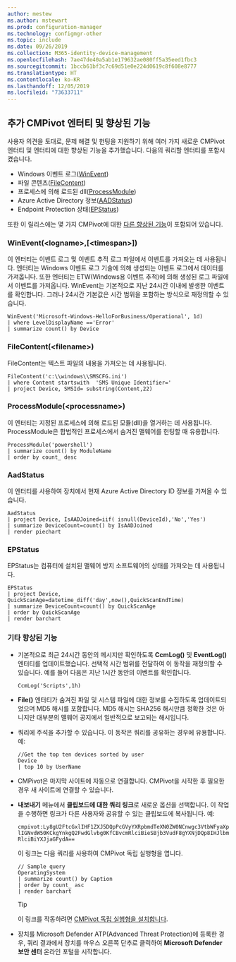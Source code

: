 ```yaml
---
author: mestew
ms.author: mstewart
ms.prod: configuration-manager
ms.technology: configmgr-other
ms.topic: include
ms.date: 09/26/2019
ms.collection: M365-identity-device-management
ms.openlocfilehash: 7ae47de40a5ab1e179632ae080ff5a35eed1fbc3
ms.sourcegitcommit: 1bccb61bf3c7c69d51e0e224d0619c8f608e8777
ms.translationtype: HT
ms.contentlocale: ko-KR
ms.lasthandoff: 12/05/2019
ms.locfileid: "73633711"
---
```

## <a name="bkmk_CMPivot"></a> 추가 CMPivot 엔터티 및 향상된 기능

<!--5410930-->
사용자 의견을 토대로, 문제 해결 및 헌팅을 지원하기 위해 여러 가지 새로운 CMPivot 엔터티 및 엔터티에 대한 향상된 기능을 추가했습니다. 다음의 쿼리할 엔터티를 포함시켰습니다.

- Windows 이벤트 로그([WinEvent](#bkmk_WinEvent))
- 파일 콘텐츠([FileContent](#bkmk_File))
- 프로세스에 의해 로드된 dll([ProcessModule](#bkmk_ProcessModule))
- Azure Active Directory 정보([AADStatus](#bkmk_AadStatus))
- Endpoint Protection 상태([EPStatus](#bkmk_EPStatus))

또한 이 릴리스에는 몇 가지 CMPivot에 대한 [다른 향상된 기능](#bkmk_Other)이 포함되어 있습니다.

### <a name="bkmk_WinEvent"></a> WinEvent(\<logname>,[\<timespan>])

이 엔터티는 이벤트 로그 및 이벤트 추적 로그 파일에서 이벤트를 가져오는 데 사용됩니다. 엔터티는 Windows 이벤트 로그 기술에 의해 생성되는 이벤트 로그에서 데이터를 가져옵니다. 또한 엔터티는 ETW(Windows용 이벤트 추적)에 의해 생성된 로그 파일에서 이벤트를 가져옵니다. WinEvent는 기본적으로 지난 24시간 이내에 발생한 이벤트를 확인합니다. 그러나 24시간 기본값은 시간 범위을 포함하는 방식으로 재정의할 수 있습니다.

``` Kusto
WinEvent('Microsoft-Windows-HelloForBusiness/Operational', 1d)
| where LevelDisplayName =='Error'
| summarize count() by Device
```

### <a name="bkmk_File"></a> FileContent(\<filename>)

FileContent는 텍스트 파일의 내용을 가져오는 데 사용됩니다.

``` Kusto
FileContent('c:\\windows\\SMSCFG.ini')
| where Content startswith  'SMS Unique Identifier='
| project Device, SMSId= substring(Content,22)
```

### <a name="bkmk_ProcessModule"></a> ProcessModule(\<processname>)  

이 엔터티는 지정된 프로세스에 의해 로드된 모듈(dll)을 열거하는 데 사용됩니다. ProcessModule은 합법적인 프로세스에서 숨겨진 맬웨어를 헌팅할 때 유용합니다.  

``` Kusto
ProcessModule('powershell')
| summarize count() by ModuleName
| order by count_ desc
```

### <a name="bkmk_AadStatus"></a> AadStatus

이 엔터티를 사용하여 장치에서 현재 Azure Active Directory ID 정보를 가져올 수 있습니다.

``` Kusto
AadStatus
| project Device, IsAADJoined=iif( isnull(DeviceId),'No','Yes')
| summarize DeviceCount=count() by IsAADJoined
| render piechart
```

### <a name="bkmk_EPStatus"></a> EPStatus

EPStatus는 컴퓨터에 설치된 맬웨어 방지 소프트웨어의 상태를 가져오는 데 사용됩니다.

``` Kusto
EPStatus
| project Device, QuickScanAge=datetime_diff('day',now(),QuickScanEndTime)
| summarize DeviceCount=count() by QuickScanAge
| order by QuickScanAge
| render barchart
```

### <a name="bkmk_Other"></a> 기타 향상된 기능

- 기본적으로 최근 24시간 동안의 메시지만 확인하도록 **CcmLog()** 및 **EventLog()** 엔터티를 업데이트했습니다. 선택적 시간 범위를 전달하여 이 동작을 재정의할 수 있습니다. 예를 들어 다음은 지난 1시간 동안의 이벤트를 확인합니다.
   ```kusto
   CcmLog('Scripts',1h)
   ```

- **File()** 엔터티가 숨겨진 파일 및 시스템 파일에 대한 정보를 수집하도록 업데이트되었으며 MD5 해시를 포함합니다. MD5 해시는 SHA256 해시만큼 정확한 것은 아니지만 대부분의 맬웨어 공지에서 일반적으로 보고되는 해시입니다.  

- 쿼리에 주석을 추가할 수 있습니다.<!-- 5431463 --> 이 동작은 쿼리를 공유하는 경우에 유용합니다. 예:

    ``` Kusto
    //Get the top ten devices sorted by user
    Device
    | top 10 by UserName
    ```

- CMPivot은 마지막 사이트에 자동으로 연결합니다.<!-- 5420395 --> CMPivot을 시작한 후 필요한 경우 새 사이트에 연결할 수 있습니다.

- **내보내기** 메뉴에서 **클립보드에 대한 쿼리 링크**로 새로운 옵션을 선택합니다.<!-- 5431577 --> 이 작업을 수행하면 링크가 다른 사용자와 공유할 수 있는 클립보드에 복사됩니다. 예:

    `cmpivot:Ly8gU2FtcGxlIHF1ZXJ5DQpPcGVyYXRpbmdTeXN0ZW0NCnwgc3VtbWFyaXplIGNvdW50KCkgYnkgQ2FwdGlvbg0KfCBvcmRlciBieSBjb3VudF8gYXNjDQp8IHJlbmRlciBiYXJjaGFydA==`

    이 링크는 다음 쿼리를 사용하여 CMPivot 독립 실행형을 엽니다.

    ``` Kusto
    // Sample query
    OperatingSystem
    | summarize count() by Caption
    | order by count_ asc
    | render barchart
    ```

    > [!TIP]
    > 이 링크를 작동하려면 [CMPivot 독립 실행형을 설치합니다](/sccm/core/servers/manage/cmpivot#install-cmpivot-standalone).

- 장치를 Microsoft Defender ATP(Advanced Threat Protection)에 등록한 경우, 쿼리 결과에서 장치를 마우스 오른쪽 단추로 클릭하여 **Microsoft Defender 보안 센터** 온라인 포털을 시작합니다.
